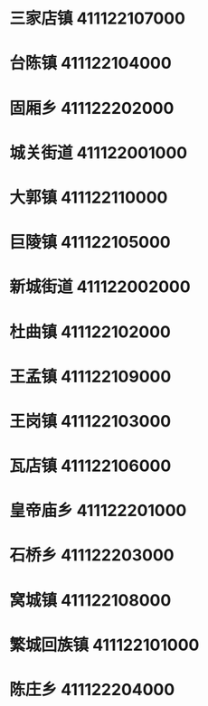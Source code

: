 # 三家店镇 411122107000
# 台陈镇 411122104000
# 固厢乡 411122202000
# 城关街道 411122001000
# 大郭镇 411122110000
# 巨陵镇 411122105000
# 新城街道 411122002000
# 杜曲镇 411122102000
# 王孟镇 411122109000
# 王岗镇 411122103000
# 瓦店镇 411122106000
# 皇帝庙乡 411122201000
# 石桥乡 411122203000
# 窝城镇 411122108000
# 繁城回族镇 411122101000
# 陈庄乡 411122204000
